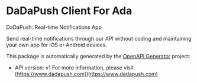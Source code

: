 # DaDaPush Client For Ada

DaDaPush: Real-time Notifications App

Send real-time notifications through our API without coding and maintaining your own app for iOS or Android devices.

This package is automatically generated by the [OpenAPI Generator](https://openapi-generator.tech) project:

- API version: v1
For more information, please visit [https://www.dadapush.com](https://www.dadapush.com)
